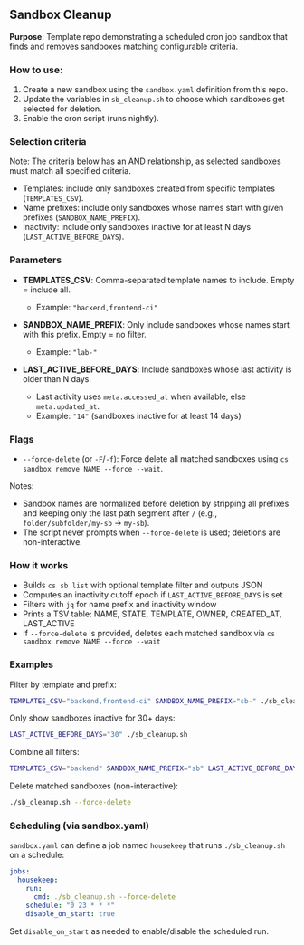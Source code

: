 ## Sandbox Cleanup

**Purpose**: Template repo demonstrating a scheduled cron job sandbox that finds and removes sandboxes matching configurable criteria.

### How to use:
1. Create a new sandbox using the `sandbox.yaml` definition from this repo. 
2. Update the variables in `sb_cleanup.sh` to choose which sandboxes get selected for deletion. 
3. Enable the cron script (runs nightly).

### Selection criteria
Note: The criteria below has an AND relationship, as selected sandboxes must match all specified criteria.
- Templates: include only sandboxes created from specific templates (`TEMPLATES_CSV`).
- Name prefixes: include only sandboxes whose names start with given prefixes (`SANDBOX_NAME_PREFIX`).
- Inactivity: include only sandboxes inactive for at least N days (`LAST_ACTIVE_BEFORE_DAYS`).

### Parameters

- **TEMPLATES_CSV**: Comma-separated template names to include. Empty = include all.
  - Example: `"backend,frontend-ci"`

- **SANDBOX_NAME_PREFIX**: Only include sandboxes whose names start with this prefix. Empty = no filter.
  - Example: `"lab-"`

- **LAST_ACTIVE_BEFORE_DAYS**: Include sandboxes whose last activity is older than N days.
  - Last activity uses `meta.accessed_at` when available, else `meta.updated_at`.
  - Example: `"14"` (sandboxes inactive for at least 14 days)

### Flags

- `--force-delete` (or `-F`/`-f`): Force delete all matched sandboxes using `cs sandbox remove NAME --force --wait`.

Notes:
- Sandbox names are normalized before deletion by stripping all prefixes and keeping only the last path segment after `/` (e.g., `folder/subfolder/my-sb` → `my-sb`).
- The script never prompts when `--force-delete` is used; deletions are non-interactive.

### How it works

- Builds `cs sb list` with optional template filter and outputs JSON
- Computes an inactivity cutoff epoch if `LAST_ACTIVE_BEFORE_DAYS` is set
- Filters with `jq` for name prefix and inactivity window
- Prints a TSV table: NAME, STATE, TEMPLATE, OWNER, CREATED_AT, LAST_ACTIVE
- If `--force-delete` is provided, deletes each matched sandbox via `cs sandbox remove NAME --force --wait`

### Examples

Filter by template and prefix:

```bash
TEMPLATES_CSV="backend,frontend-ci" SANDBOX_NAME_PREFIX="sb-" ./sb_cleanup.sh
```

Only show sandboxes inactive for 30+ days:

```bash
LAST_ACTIVE_BEFORE_DAYS="30" ./sb_cleanup.sh
```

Combine all filters:

```bash
TEMPLATES_CSV="backend" SANDBOX_NAME_PREFIX="sb" LAST_ACTIVE_BEFORE_DAYS="7" ./sb_cleanup.sh
```

Delete matched sandboxes (non-interactive):

```bash
./sb_cleanup.sh --force-delete
```

### Scheduling (via sandbox.yaml)

`sandbox.yaml` can define a job named `housekeep` that runs `./sb_cleanup.sh` on a schedule:

```yaml
jobs:
  housekeep:
    run:
      cmd: ./sb_cleanup.sh --force-delete
    schedule: "0 23 * * *"
    disable_on_start: true
```

Set `disable_on_start` as needed to enable/disable the scheduled run.


